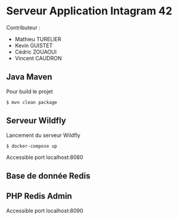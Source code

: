 # Serveur Application Intagram 42

Contributeur :
- Mathieu TURELIER
- Kevin GUISTET
- Cédric ZOUAOUI
- Vincent CAUDRON

## Java Maven

Pour build le projet
```
$ mvn clean package
```

## Serveur Wildfly

Lancement du serveur Wildfly
```
$ docker-compose up
```

Accessible port localhost:8080

## Base de donnée Redis



## PHP Redis Admin

Accessible port localhost:8090